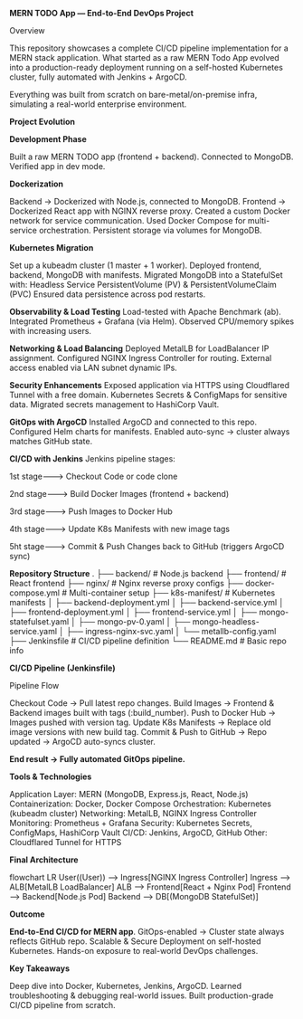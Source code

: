 **MERN TODO App — End-to-End DevOps Project**

Overview


This repository showcases a complete CI/CD pipeline implementation for a MERN stack application.
What started as a raw MERN Todo App evolved into a production-ready deployment running on a self-hosted Kubernetes cluster, fully automated with Jenkins + ArgoCD.


Everything was built from scratch on bare-metal/on-premise infra, simulating a real-world enterprise environment.



**Project Evolution**

**Development Phase**

Built a raw MERN TODO app (frontend + backend).
Connected to MongoDB.
Verified app in dev mode.


**Dockerization**

Backend → Dockerized with Node.js, connected to MongoDB.
Frontend → Dockerized React app with NGINX reverse proxy.
Created a custom Docker network for service communication.
Used Docker Compose for multi-service orchestration.
Persistent storage via volumes for MongoDB.


**Kubernetes Migration**

Set up a kubeadm cluster (1 master + 1 worker).
Deployed frontend, backend, MongoDB with manifests.
Migrated MongoDB into a StatefulSet with:
Headless Service
PersistentVolume (PV) & PersistentVolumeClaim (PVC)
Ensured data persistence across pod restarts.


**Observability & Load Testing**
Load-tested with Apache Benchmark (ab).
Integrated Prometheus + Grafana (via Helm).
Observed CPU/memory spikes with increasing users.


**Networking & Load Balancing**
Deployed MetalLB for LoadBalancer IP assignment.
Configured NGINX Ingress Controller for routing.
External access enabled via LAN subnet dynamic IPs.


**Security Enhancements**
Exposed application via HTTPS using Cloudflared Tunnel with a free domain.
Kubernetes Secrets & ConfigMaps for sensitive data.
Migrated secrets management to HashiCorp Vault.


**GitOps with ArgoCD**
Installed ArgoCD and connected to this repo.
Configured Helm charts for manifests.
Enabled auto-sync → cluster always matches GitHub state.


**CI/CD with Jenkins**
Jenkins pipeline stages:

1st stage---> Checkout Code or code clone 

2nd stage---> Build Docker Images (frontend + backend)

3rd stage---> Push Images to Docker Hub

4th stage---> Update K8s Manifests with new image tags

5ht stage---> Commit & Push Changes back to GitHub (triggers ArgoCD sync)


**Repository Structure**
.
├── backend/                  # Node.js backend
├── frontend/                 # React frontend
├── nginx/                    # Nginx reverse proxy configs
├── docker-compose.yml        # Multi-container setup
├── k8s-manifest/             # Kubernetes manifests
│   ├── backend-deployment.yml
│   ├── backend-service.yml
│   ├── frontend-deployment.yml
│   ├── frontend-service.yml
│   ├── mongo-statefulset.yaml
│   ├── mongo-pv-0.yaml
│   ├── mongo-headless-service.yaml
│   ├── ingress-nginx-svc.yaml
│   └── metallb-config.yaml
├── Jenkinsfile               # CI/CD pipeline definition
└── README.md                 # Basic repo info



**CI/CD Pipeline (Jenkinsfile)**

Pipeline Flow

Checkout Code → Pull latest repo changes.
Build Images → Frontend & Backend images built with tags (:build_number).
Push to Docker Hub → Images pushed with version tag.
Update K8s Manifests → Replace old image versions with new build tag.
Commit & Push to GitHub → Repo updated → ArgoCD auto-syncs cluster.

**End result → Fully automated GitOps pipeline.**


**Tools & Technologies**

Application Layer: MERN (MongoDB, Express.js, React, Node.js)
Containerization: Docker, Docker Compose
Orchestration: Kubernetes (kubeadm cluster)
Networking: MetalLB, NGINX Ingress Controller
Monitoring: Prometheus + Grafana
Security: Kubernetes Secrets, ConfigMaps, HashiCorp Vault
CI/CD: Jenkins, ArgoCD, GitHub
Other: Cloudflared Tunnel for HTTPS


**Final Architecture**

flowchart LR
    User((User)) --> Ingress[NGINX Ingress Controller]
    Ingress --> ALB[MetalLB LoadBalancer]
    ALB --> Frontend[React + Nginx Pod]
    Frontend --> Backend[Node.js Pod]
    Backend --> DB[(MongoDB StatefulSet)]


**Outcome**

**End-to-End CI/CD for MERN app**.
GitOps-enabled → Cluster state always reflects GitHub repo.
Scalable & Secure Deployment on self-hosted Kubernetes.
Hands-on exposure to real-world DevOps challenges.


**Key Takeaways**

Deep dive into Docker, Kubernetes, Jenkins, ArgoCD.
Learned troubleshooting & debugging real-world issues.
Built production-grade CI/CD pipeline from scratch.

